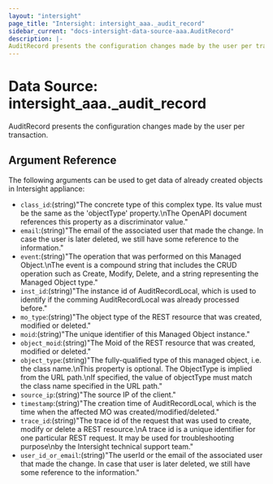 ```yaml
---
layout: "intersight"
page_title: "Intersight: intersight_aaa._audit_record"
sidebar_current: "docs-intersight-data-source-aaa.AuditRecord"
description: |-
AuditRecord presents the configuration changes made by the user per transaction.
---
```


# Data Source: intersight_aaa._audit_record
AuditRecord presents the configuration changes made by the user per transaction.
## Argument Reference
The following arguments can be used to get data of already created objects in Intersight appliance:
* `class_id`:(string)"The concrete type of this complex type. Its value must be the same as the 'objectType' property.\nThe OpenAPI document references this property as a discriminator value."
* `email`:(string)"The email of the associated user that made the change.  In case the user is later deleted, we still have some reference to the information."
* `event`:(string)"The operation that was performed on this Managed Object.\nThe event is a compound string that includes the CRUD operation such as Create, Modify, Delete, and a string representing the Managed Object type."
* `inst_id`:(string)"The instance id of AuditRecordLocal, which is used to identify if the comming AuditRecordLocal was already processed before."
* `mo_type`:(string)"The object type of the REST resource that was created, modified or deleted."
* `moid`:(string)"The unique identifier of this Managed Object instance."
* `object_moid`:(string)"The Moid of the REST resource that was created, modified or deleted."
* `object_type`:(string)"The fully-qualified type of this managed object, i.e. the class name.\nThis property is optional. The ObjectType is implied from the URL path.\nIf specified, the value of objectType must match the class name specified in the URL path."
* `source_ip`:(string)"The source IP of the client."
* `timestamp`:(string)"The creation time of AuditRecordLocal, which is the time when the affected MO was created/modified/deleted."
* `trace_id`:(string)"The trace id of the request that was used to create, modify or delete a REST resource.\nA trace id is a unique identifier for one particular REST request. It may be used for troubleshooting purpose\nby the Intersight technical support team."
* `user_id_or_email`:(string)"The userId or the email of the associated user that made the change. In case that user is later deleted, we still have some reference to the information."
